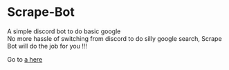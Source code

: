 # Scrape-Bot
A simple discord bot to do basic google  
No more hassle of switching from discord to do silly google search, Scrape Bot will do the job for you !!!


Go to [a here](https://discord.com/api/oauth2/authorize?client_id=778595332266262558&permissions=0&scope=bot)
